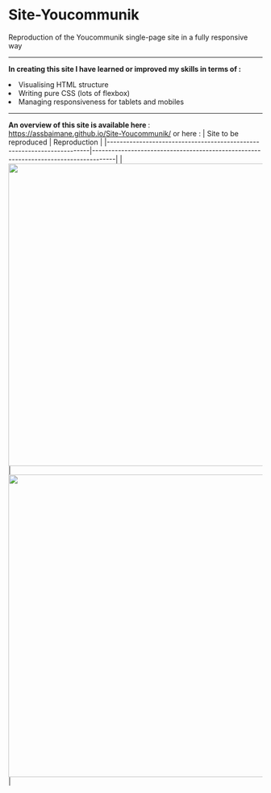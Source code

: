 # Site-Youcommunik
Reproduction of the Youcommunik single-page site in a fully responsive way 
<hr>

<b>In creating this site I have learned or improved my skills in terms of :</b>
<li>Visualising HTML structure
<li>Writing pure CSS (lots of flexbox)
<li>Managing responsiveness for tablets and mobiles

  <hr>
  
<b>An overview of this site is available here </b>: https://assbaimane.github.io/Site-Youcommunik/
or here :
|                            Site to be reproduced                       |                                 Reproduction                                        |
|------------------------------------------------------------------------|-------------------------------------------------------------------------------------|
| <img src="./Aperçu/YouCommunik_Exemple.png" width="600"> | <img src="./Aperçu/YouCommunik_Reproduction.png" width="600"> |


